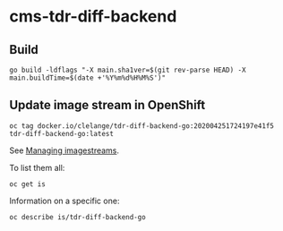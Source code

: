 # cms-tdr-diff-backend

## Build

```shell
go build -ldflags "-X main.sha1ver=$(git rev-parse HEAD) -X main.buildTime=$(date +'%Y%m%d%H%M%S')"
```

## Update image stream in OpenShift

```shell
oc tag docker.io/clelange/tdr-diff-backend-go:202004251724197e41f5 tdr-diff-backend-go:latest
```

See [Managing imagestreams](https://docs.openshift.com/container-platform/4.3/openshift_images/image-streams-manage.html#images-imagestreams-update-tag_image-streams-managing).

To list them all:

```shell
oc get is
```

Information on a specific one:

```shell
oc describe is/tdr-diff-backend-go
```
